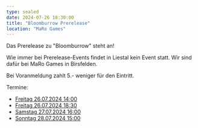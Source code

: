 ```yaml
---
type: sealed
date: 2024-07-26 18:30:00
title: "Bloomburrow Prerelease"
location: "MaRo Games"
---
```

Das Prerelease zu "Bloomburrow" steht an!

Wie immer bei Prerelease-Events findet in Liestal kein Event statt.
Wir sind dafür bei MaRo Games in Birsfelden.

Bei Voranmeldung zahlt 5.- weniger für den Eintritt.

Termine:
- [Freitag 26.07.2024 14:00](https://maro-games.ch/event/prerelease-turnier-bloomburrow-freitag-14-00-jeder-gewinnt/)
- [Freitag 26.07.2024 18:30](https://maro-games.ch/event/prerelease-turnier-bloomburrow-freitag-18-30/)
- [Samstag 27.07.2024 16:00](https://maro-games.ch/event/prerelease-turnier-bloomburrow-samstag-16-00/)
- [Sonntag 28.07.2024 15:00](https://maro-games.ch/event/prerelease-turnier-bloomburrow-sonntag-15-00-jeder-gewinnt/)

